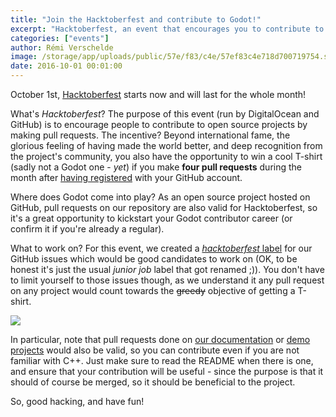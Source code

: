 ```yaml
---
title: "Join the Hacktoberfest and contribute to Godot!"
excerpt: "Hacktoberfest, an event that encourages you to contribute to open source projects (Godot included) starts now, and will last for the whole month of October. If you make at least four pull requests, you can earn a cool hacker T-shirt!"
categories: ["events"]
author: Rémi Verschelde
image: /storage/app/uploads/public/57e/f83/c4e/57ef83c4e718d700719754.svg
date: 2016-10-01 00:01:00
---
```


October 1st, [Hacktoberfest](https://hacktoberfest.digitalocean.com/) starts now and will last for the whole month!

What's *Hacktoberfest*? The purpose of this event (run by DigitalOcean and GitHub) is to encourage people to contribute to open source projects by making pull requests. The incentive? Beyond international fame, the glorious feeling of having made the world better, and deep recognition from the project's community, you also have the opportunity to win a cool T-shirt (sadly not a Godot one - *yet*) if you make **four pull requests** during the month after [having registered](https://hacktoberfest.digitalocean.com/) with your GitHub account.

Where does Godot come into play? As an open source project hosted on GitHub, pull requests on our repository are also valid for Hacktoberfest, so it's a great opportunity to kickstart your Godot contributor career (or confirm it if you're already a regular).

What to work on? For this event, we created a [*hacktoberfest* label](https://github.com/godotengine/godot/labels/hacktoberfest) for our GitHub issues which would be good candidates to work on (OK, to be honest it's just the usual *junior job* label that got renamed ;)). You don't have to limit yourself to those issues though, as we understand it any pull request on any project would count towards the ~~greedy~~ objective of getting a T-shirt.

[![](/storage/app/media/hacktoberfest/hacktoberfest-issues.png)](https://github.com/godotengine/godot/labels/hacktoberfest)

In particular, note that pull requests done on [our documentation](https://github.com/godotengine/godot-docs) or [demo projects](https://github.com/godotengine/godot-demo-projects) would also be valid, so you can contribute even if you are not familiar with C++. Just make sure to read the README when there is one, and ensure that your contribution will be useful - since the purpose is that it should of course be merged, so it should be beneficial to the project.

So, good hacking, and have fun!
